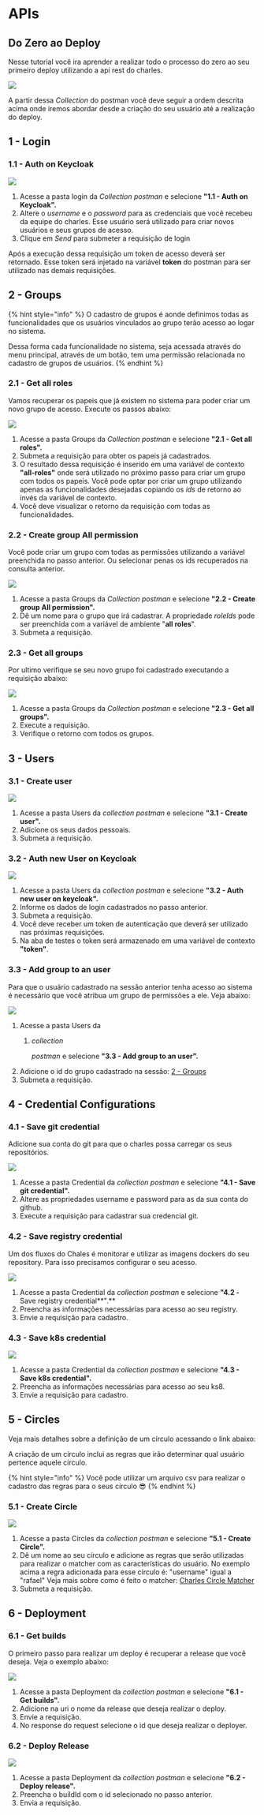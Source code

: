 # APIs

## Do Zero ao Deploy

Nesse tutorial você ira aprender a realizar todo o processo do zero ao seu primeiro deploy utilizando a api rest do charles.

![](https://github.com/ZupIT/charlescd/tree/6a4407e40fe676322f07bc6a75486a24d0b409c9/.gitbook/assets/1.0-colection.png)

A partir dessa _Collection_ do postman você deve seguir a ordem descrita acima onde iremos abordar desde a criação do seu usuário até a realização do deploy.

## 1 - Login

### 1.1 - Auth on Keycloak

![](https://github.com/ZupIT/charlescd/tree/6a4407e40fe676322f07bc6a75486a24d0b409c9/.gitbook/assets/obtendo-token.png)

1. Acesse a pasta login da _Collection_ _postman_ e selecione **"1.1 - Auth on Keycloak".**
2. Altere o _username_ e o _password_ para as credenciais que você recebeu da equipe do charles. Esse usuário será utilizado para criar novos usuários e seus grupos de acesso.
3. Clique em _Send_ para submeter a requisição de login

Após a execução dessa requisição um token de acesso deverá ser retornado. Esse token será injetado na variável **token** do postman para ser utilizado nas demais requisições.

## 2 - Groups

{% hint style="info" %}
O cadastro de grupos é aonde definimos todas as funcionalidades que os usuários vinculados ao grupo terão acesso ao logar no sistema.

Dessa forma cada funcionalidade no sistema, seja acessada através do menu principal, através de um botão, tem uma permissão relacionada no cadastro de grupos de usuários.
{% endhint %}

### 2.1 - Get all roles

Vamos recuperar os papeis que já existem no sistema para poder criar um novo grupo de acesso. Execute os passos abaixo:

![](https://github.com/ZupIT/charlescd/tree/6a4407e40fe676322f07bc6a75486a24d0b409c9/.gitbook/assets/2.1-get-all-roles.png)

1. Acesse a pasta Groups da _Collection_ _postman_ e selecione **"2.1 - Get all roles".**
2. Submeta a requisição para obter os papeis já cadastrados.
3. O resultado dessa requisição é inserido em uma variável de contexto **"all-roles"** onde será utilizado no próximo passo para criar um grupo com todos os papeis. Você pode optar por criar um grupo utilizando apenas as funcionalidades desejadas copiando os _ids_ de retorno ao invés da variável de contexto.
4. Você deve visualizar o retorno da requisição com todas as funcionalidades.

### 2.2 - Create group All permission

Você pode criar um grupo com todas as permissões utilizando a variável preenchida no passo anterior. Ou selecionar penas os ids recuperados na consulta anterior.

![](https://github.com/ZupIT/charlescd/tree/6a4407e40fe676322f07bc6a75486a24d0b409c9/.gitbook/assets/2.2-create-group-all-permission.png)

1. Acesse a pasta Groups da _Collection_ _postman_ e selecione **"2.2 - Create group All permission".**
2. Dê um nome para o grupo que irá cadastrar. A propriedade _roleIds_ pode ser preenchida com a variável de ambiente "**all roles**".
3. Submeta a requisição.

### 2.3 - Get all groups

Por ultimo verifique se seu novo grupo foi cadastrado executando a requisição abaixo:

![](https://github.com/ZupIT/charlescd/tree/6a4407e40fe676322f07bc6a75486a24d0b409c9/.gitbook/assets/2.3-get-all-groups.png)

1. Acesse a pasta Groups da _Collection_ _postman_ e selecione **"2.3 - Get all groups".**
2. Execute a requisição.
3. Verifique o retorno com todos os grupos.

## 3 - Users

### 3.1 - Create user

![](https://github.com/ZupIT/charlescd/tree/6a4407e40fe676322f07bc6a75486a24d0b409c9/.gitbook/assets/3.1-create-user.png)

1. Acesse a pasta Users da _collection_ _postman_ e selecione **"3.1 - Create user".**
2. Adicione os seus dados pessoais.
3. Submeta a requisição.

### 3.2 - Auth new User on Keycloak

![](https://github.com/ZupIT/charlescd/tree/6a4407e40fe676322f07bc6a75486a24d0b409c9/.gitbook/assets/3.2-auth-new-user-on-keycloak.png)

1. Acesse a pasta Users da _collection_ _postman_ e selecione **"3.2 - Auth new user on keycloak".**
2. Informe os dados de login cadastrados no passo anterior.
3. Submeta a requisição.
4. Você deve receber um token de autenticação que deverá ser utilizado nas próximas requisições.
5. Na aba de testes o token será armazenado em uma variável de contexto **"token"**.

### 3.3 - Add group to an user

Para que o usuário cadastrado na sessão anterior tenha acesso ao sistema é necessário que você atribua um grupo de permissões a ele. Veja abaixo:

![](https://github.com/ZupIT/charlescd/tree/6a4407e40fe676322f07bc6a75486a24d0b409c9/.gitbook/assets/3.3-add-group-to-an.png.png)

1. Acesse a pasta Users da
   1. _collection_

      _postman_ e selecione **"3.3 - Add group to an user".**
2. Adicione o id do grupo cadastrado na sessão: [2 - Groups](https://github.com/ZupIT/charlescd/tree/6a4407e40fe676322f07bc6a75486a24d0b409c9/docs/apis/init-groups.md#2-2-create-group-all-permission)
3. Submeta a requisição.

## 4 - Credential Configurations

### 4.1 - Save git credential

Adicione sua conta do git para que o charles possa carregar os seus repositórios.

![](https://github.com/ZupIT/charlescd/tree/6a4407e40fe676322f07bc6a75486a24d0b409c9/.gitbook/assets/config-git.png)

1. Acesse a pasta Credential da _collection_ _postman_ e selecione **"4.1 - Save git credential".**
2. Altere as propriedades username e password para as da sua conta do github.
3. Execute a requisição para cadastrar sua credencial git.

### 4.2 - Save registry credential

Um dos fluxos do Chales é monitorar e utilizar as imagens dockers do seu repository. Para isso precisamos configurar o seu acesso.

![](https://github.com/ZupIT/charlescd/tree/6a4407e40fe676322f07bc6a75486a24d0b409c9/.gitbook/assets/4.2-save-registry-credencial.png)

1. Acesse a pasta Credential da _collection_ _postman_ e selecione **"4.2 -** Save registry credential**".**
2. Preencha as informações necessárias para acesso ao seu registry.
3. Envie a requisição para cadastro.

### 4.3 - Save k8s credential

![](https://github.com/ZupIT/charlescd/tree/6a4407e40fe676322f07bc6a75486a24d0b409c9/.gitbook/assets/4.3-save-ks8-credencial.png)

1. Acesse a pasta Credential da _collection_ _postman_ e selecione **"4.3 - Save k8s credential".**
2. Preencha as informações necessárias para acesso ao seu ks8.
3. Envie a requisição para cadastro.

## 5 - Circles

Veja mais detalhes sobre a definição de um círculo acessando o link abaixo:

A criação de um círculo inclui as regras que irão determinar qual usuário pertence aquele círculo.

{% hint style="info" %}
Você pode utilizar um arquivo csv para realizar o cadastro das regras para o seus círculo 😎
{% endhint %}

### 5.1 - Create Circle

![](https://github.com/ZupIT/charlescd/tree/6a4407e40fe676322f07bc6a75486a24d0b409c9/.gitbook/assets/5.1-create-circle.png)

1. Acesse a pasta Circles da _collection_ _postman_ e selecione **"5.1 - Create Circle".**
2. Dê um  nome ao seu círculo e adicione as regras que serão utilizadas para realizar o matcher com as características do usuário. No exemplo acima a regra adicionada para esse círculo é: "username" igual a "rafael" Veja mais sobre como é feito o matcher: [Charles Circle Matcher](./)
3. Submeta a requisição.

## 6 - Deployment

### 6.1 - Get builds

O primeiro passo para realizar um deploy é recuperar a release que você deseja. Veja o exemplo abaixo:

![](https://github.com/ZupIT/charlescd/tree/6a4407e40fe676322f07bc6a75486a24d0b409c9/.gitbook/assets/6.1-get-builds.png)

1. Acesse a pasta Deployment da _collection_ _postman_ e selecione **"6.1 - Get builds".**
2. Adicione na uri o nome da release que deseja realizar o deploy.
3. Envie a requisição.
4. No response do request selecione o id que deseja realizar o deployer.

### 6.2 - Deploy Release

![](https://github.com/ZupIT/charlescd/tree/6a4407e40fe676322f07bc6a75486a24d0b409c9/.gitbook/assets/6.2-deploy-release.png)

1. Acesse a pasta Deployment da _collection_ _postman_ e selecione **"6.2 - Deploy release".**
2. Preencha o buildId com o id selecionado no passo anterior.
3. Envia a requisição.

